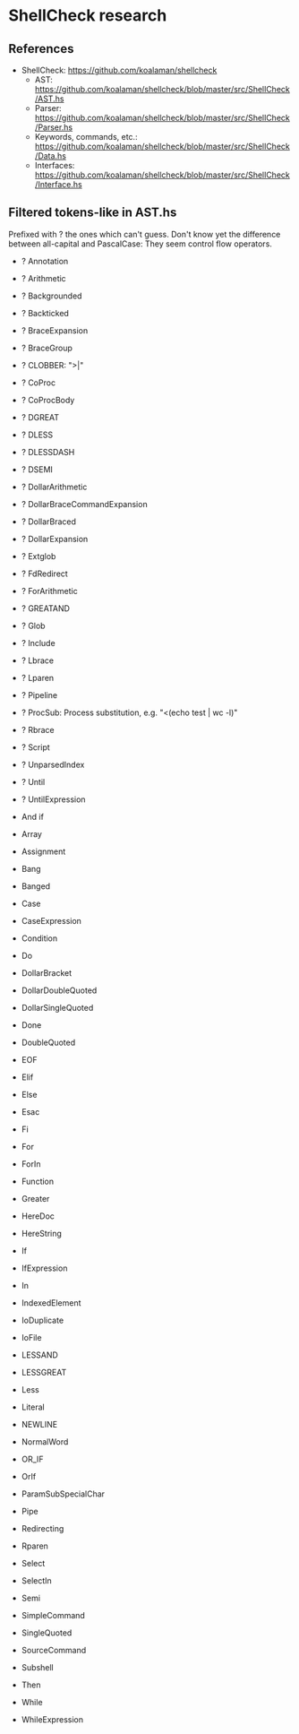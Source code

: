 # ShellCheck research

## References

- ShellCheck: https://github.com/koalaman/shellcheck
    - AST: https://github.com/koalaman/shellcheck/blob/master/src/ShellCheck/AST.hs
    - Parser: https://github.com/koalaman/shellcheck/blob/master/src/ShellCheck/Parser.hs
    - Keywords, commands, etc.: https://github.com/koalaman/shellcheck/blob/master/src/ShellCheck/Data.hs
    - Interfaces: https://github.com/koalaman/shellcheck/blob/master/src/ShellCheck/Interface.hs

## Filtered tokens-like in AST.hs

Prefixed with ? the ones which can't guess. Don't know yet the difference
between all-capital and PascalCase: They seem control flow operators.

- ? Annotation
- ? Arithmetic
- ? Backgrounded
- ? Backticked
- ? BraceExpansion
- ? BraceGroup
- ? CLOBBER: ">|"
- ? CoProc
- ? CoProcBody
- ? DGREAT
- ? DLESS
- ? DLESSDASH
- ? DSEMI
- ? DollarArithmetic
- ? DollarBraceCommandExpansion
- ? DollarBraced
- ? DollarExpansion
- ? Extglob
- ? FdRedirect
- ? ForArithmetic
- ? GREATAND
- ? Glob
- ? Include
- ? Lbrace
- ? Lparen
- ? Pipeline
- ? ProcSub: Process substitution, e.g. "<(echo test | wc -l)"
- ? Rbrace
- ? Script
- ? UnparsedIndex
- ? Until
- ? UntilExpression

- And if
- Array
- Assignment
- Bang
- Banged
- Case
- CaseExpression
- Condition
- Do
- DollarBracket
- DollarDoubleQuoted
- DollarSingleQuoted
- Done
- DoubleQuoted
- EOF
- Elif
- Else
- Esac
- Fi
- For
- ForIn
- Function
- Greater
- HereDoc
- HereString
- If
- IfExpression
- In
- IndexedElement
- IoDuplicate
- IoFile
- LESSAND
- LESSGREAT
- Less
- Literal
- NEWLINE
- NormalWord
- OR_IF
- OrIf
- ParamSubSpecialChar
- Pipe
- Redirecting
- Rparen
- Select
- SelectIn
- Semi
- SimpleCommand
- SingleQuoted
- SourceCommand
- Subshell
- Then
- While
- WhileExpression
